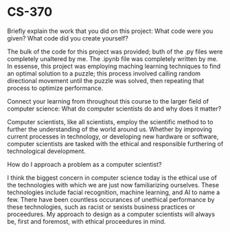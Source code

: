 # CS-370

Briefly explain the work that you did on this project: What code were you given? What code did you create yourself?

The bulk of the code for this project was provided; buth of the .py files were completely unaltered by me. The .ipynb file was completely written by me. In essense, this project was employing maching learning techniques to find an optimal solution to a puzzle; this process involved calling random directional movement until the puzzle was solved, then repeating that process to optimize performance.

Connect your learning from throughout this course to the larger field of computer science:
  What do computer scientists do and why does it matter?

  Computer scientists, like all scientists, employ the scientific method to to further the understanding of the world around us. Whether by improving current processes in technology, or developing new hardware or software, computer scientists are tasked with the ethical and responsible furthering of technological development.
  
  How do I approach a problem as a computer scientist?

  I think the biggest concern in computer science today is the ethical use of the technologies with which we are just now familiarizing ourselves. These technologies include facial recognition, machine learning, and AI to name a few. There have been countless occurances of unethical performance by these technologies, such as racist or sexists business practices or proceedures. My approach to design as a computer scientists will always be, first and foremost, with ethical proceedures in mind.
